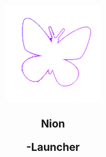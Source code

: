 <p align="center"><img src="../src/assets/images/icon.png" alt="icon-launcher"></p>

<h1 align="center">Nion

-Launcher</h1>
